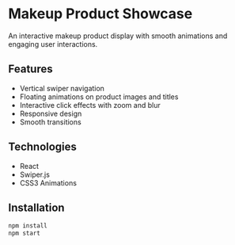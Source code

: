 # Makeup Product Showcase

An interactive makeup product display with smooth animations and engaging user interactions.

## Features
- Vertical swiper navigation
- Floating animations on product images and titles
- Interactive click effects with zoom and blur
- Responsive design
- Smooth transitions

## Technologies
- React
- Swiper.js
- CSS3 Animations

## Installation
```bash
npm install
npm start
